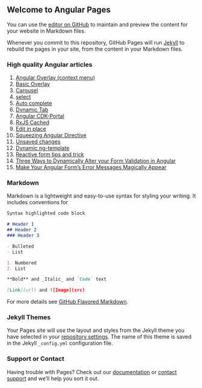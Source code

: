 ## Welcome to Angular Pages

You can use the [editor on GitHub](https://github.com/wsjung0516/angular/edit/gh-pages/index.md) to maintain and preview the content for your website in Markdown files.

Whenever you commit to this repository, GitHub Pages will run [Jekyll](https://jekyllrb.com/) to rebuild the pages in your site, from the content in your Markdown files.

### High quality Angular articles

1. [Angular Overlay (context menu)](https://netbasal.com/context-menus-made-easy-with-angular-cdk-963797e679fc)
2. [Basic Overlay](https://netbasal.com/creating-powerful-components-with-angular-cdk-2cef53d81cea)
3. [Carousel](https://netbasal.com/building-a-simple-carousel-component-with-angular-3a94092b7080)
4. [select](https://netbasal.com/create-a-custom-select-component-in-angular-complete-with-virtual-scrolling-c29e24f72006)
5. [Auto complete](https://netbasal.com/advanced-angular-implementing-a-reusable-autocomplete-component-9908c2f04f5)
6. [Dynamic Tab](https://juristr.com/blog/2017/07/ng2-dynamic-tab-component/)
7. [Angular CDK-Portal](https://juristr.com/blog/2018/05/dynamic-UI-with-cdk-portals/)
8. [RxJS Cached](https://blog.thoughtram.io/angular/2018/03/05/advanced-caching-with-rxjs.html )
9. [Edit in place](https://netbasal.com/keeping-it-simple-implementing-edit-in-place-in-angular-4fd92c4dfc70)
10. [Squeezing Angular Directive](https://medium.com/angular-in-depth/squeezing-angular-directives-8ab7b1e4e3ba)
11. [Unsaved changes](https://netbasal.com/detect-unsaved-changes-in-angular-forms-75fd8f5f1fa6)
12. [Dynamic ng-template](https://www.c-sharpcorner.com/article/dynamically-loading-the-ng-template-from-its-name-in-angular-9/)
13. [Reactive form tips and trick](https://netbasal.com/angular-reactive-forms-tips-and-tricks-bb0c85400b5) 
14. [Three Ways to Dynamically Alter your Form Validation in Angular](https://netbasal.com/three-ways-to-dynamically-alter-your-form-validation-in-angular-e5fd15f1e946)
15. [Make Your Angular Form’s Error Messages Magically Appear](https://netbasal.com/make-your-angular-forms-error-messages-magically-appear-1e32350b7fa5)






### Markdown

Markdown is a lightweight and easy-to-use syntax for styling your writing. It includes conventions for

```markdown
Syntax highlighted code block

# Header 1
## Header 2
### Header 3

- Bulleted
- List

1. Numbered
2. List

**Bold** and _Italic_ and `Code` text

[Link](url) and ![Image](src)
```

For more details see [GitHub Flavored Markdown](https://guides.github.com/features/mastering-markdown/).

### Jekyll Themes

Your Pages site will use the layout and styles from the Jekyll theme you have selected in your [repository settings](https://github.com/wsjung0516/angular/settings/pages). The name of this theme is saved in the Jekyll `_config.yml` configuration file.

### Support or Contact

Having trouble with Pages? Check out our [documentation](https://docs.github.com/categories/github-pages-basics/) or [contact support](https://support.github.com/contact) and we’ll help you sort it out.
